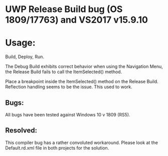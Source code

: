 # UWP Release Build bug (OS 1809/17763) and VS2017 v15.9.10

# Usage:

Build, Deploy, Run.

The Debug Build exhibits correct behavior when using the Navigation Menu, the Release Build fails to call the ItemSelected() method.

Place a breakpoint inside the ItemSelected() method on the Release Build.  Reflection handling seems to be the issue.  This used to work.

## Bugs:

All bugs have been tested against Windows 10 v 1809 (RS5).

## Resolved:

This compiler bug has a rather convoluted workaround.  Please look at the Default.rd.xml file in both projects for the solution.

